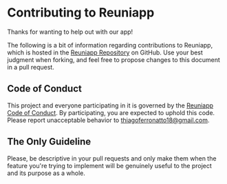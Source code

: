 # Contributing to Reuniapp

Thanks for wanting to help out with our app!

The following is a bit of information regarding contributions to Reuniapp, which is hosted in the [Reuniapp Repository](https://github.com/thiagoferronatto/Reuniapp) on GitHub. Use your best judgment when forking, and feel free to propose changes to this document in a pull request.

## Code of Conduct

This project and everyone participating in it is governed by the [Reuniapp Code of Conduct](CODE_OF_CONDUCT.md). By participating, you are expected to uphold this code. Please report unacceptable behavior to [thiagoferronatto18@gmail.com](mailto:thiagoferronatto18@gmail.com).

## The Only Guideline

Please, be descriptive in your pull requests and only make them when the feature you're trying to implement will be genuinely useful to the project and its purpose as a whole.
